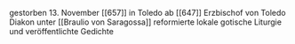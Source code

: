 gestorben 13. November [[657]] in Toledo
ab [[647]] Erzbischof von Toledo
Diakon unter [[Braulio von Saragossa]]
reformierte lokale gotische Liturgie und  veröffentlichte Gedichte
